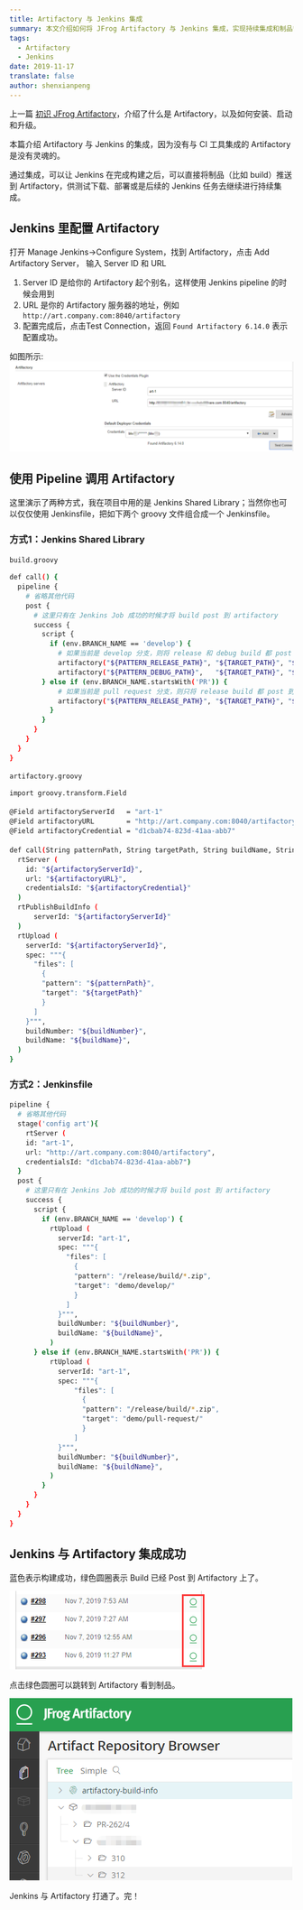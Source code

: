 ```yaml
---
title: Artifactory 与 Jenkins 集成
summary: 本文介绍如何将 JFrog Artifactory 与 Jenkins 集成，实现持续集成和制品管理。
tags:
  - Artifactory
  - Jenkins
date: 2019-11-17
translate: false
author: shenxianpeng
---
```

上一篇 [初识 JFrog Artifactory](https://shenxianpeng.github.io/2019/11/artifactory-install-and-upgrade/)，介绍了什么是 Artifactory，以及如何安装、启动和升级。

本篇介绍 Artifactory 与 Jenkins 的集成，因为没有与 CI 工具集成的 Artifactory 是没有灵魂的。

通过集成，可以让 Jenkins 在完成构建之后，可以直接将制品（比如 build）推送到 Artifactory，供测试下载、部署或是后续的 Jenkins 任务去继续进行持续集成。



## Jenkins 里配置 Artifactory

打开 Manage Jenkins->Configure System，找到 Artifactory，点击 Add Artifactory Server， 输入 Server ID 和 URL

1. Server ID 是给你的 Artifactory 起个别名，这样使用 Jenkins pipeline 的时候会用到
2. URL 是你的 Artifactory 服务器的地址，例如 `http://art.company.com:8040/artifactory`
3. 配置完成后，点击Test Connection，返回 `Found Artifactory 6.14.0` 表示配置成功。

如图所示: ![配置和测试](jenkins-artifactory-integration.png)

## 使用 Pipeline 调用 Artifactory

这里演示了两种方式，我在项目中用的是 Jenkins Shared Library；当然你也可以仅仅使用 Jenkinsfile，把如下两个 groovy 文件组合成一个 Jenkinsfile。

### 方式1：Jenkins Shared Library

`build.groovy`

```bash
def call() {
  pipeline {
    # 省略其他代码
    post {
      # 这里只有在 Jenkins Job 成功的时候才将 build post 到 artifactory
      success {
        script {
          if (env.BRANCH_NAME == 'develop') {
            # 如果当前是 develop 分支，则将 release 和 debug build 都 post 到 artifactory
            artifactory("${PATTERN_RELEASE_PATH}", "${TARGET_PATH}", "${BUILD_NAME}", "${BUILD_NUMBER}")
            artifactory("${PATTERN_DEBUG_PATH}",   "${TARGET_PATH}", "${BUILD_NAME}", "${BUILD_NUMBER}")
        } else if (env.BRANCH_NAME.startsWith('PR')) {
            # 如果当前是 pull request 分支，则只将 release build 都 post 到 artifactory
            artifactory("${PATTERN_RELEASE_PATH}", "${TARGET_PATH}", "${BUILD_NAME}", "${BUILD_NUMBER}")
          }
        }
      }
    }
  }
}
```

`artifactory.groovy`

```bash
import groovy.transform.Field

@Field artifactoryServerId   = "art-1"
@Field artifactoryURL        = "http://art.company.com:8040/artifactory"
@Field artifactoryCredential = "d1cbab74-823d-41aa-abb7"

def call(String patternPath, String targetPath, String buildName, String buildNumber) {
  rtServer (
    id: "${artifactoryServerId}",
    url: "${artifactoryURL}",
    credentialsId: "${artifactoryCredential}"
  )
  rtPublishBuildInfo (
      serverId: "${artifactoryServerId}"
  )
  rtUpload (
    serverId: "${artifactoryServerId}",
    spec: """{
      "files": [
        {
        "pattern": "${patternPath}",
        "target": "${targetPath}"
        }
      ]
    }""",
    buildNumber: "${buildNumber}",
    buildName: "${buildName}",
  )
}
```

### 方式2：Jenkinsfile

```bash
pipeline {
  # 省略其他代码
  stage('config art'){
    rtServer (
    id: "art-1",
    url: "http://art.company.com:8040/artifactory",
    credentialsId: "d1cbab74-823d-41aa-abb7")
  }
  post {
    # 这里只有在 Jenkins Job 成功的时候才将 build post 到 artifactory
    success {
      script {
        if (env.BRANCH_NAME == 'develop') {
          rtUpload (
            serverId: "art-1",
            spec: """{
              "files": [
                {
                "pattern": "/release/build/*.zip",
                "target": "demo/develop/"
                }
              ]
            }""",
            buildNumber: "${buildNumber}",
            buildName: "${buildName}",
          )
      } else if (env.BRANCH_NAME.startsWith('PR')) {
          rtUpload (
            serverId: "art-1",
            spec: """{
                "files": [
                  {
                  "pattern": "/release/build/*.zip",
                  "target": "demo/pull-request/"
                  }
                ]
            }""",
            buildNumber: "${buildNumber}",
            buildName: "${buildName}",
          )
        }
      }
    }
  }
}
```

## Jenkins 与 Artifactory 集成成功

蓝色表示构建成功，绿色圆圈表示 Build 已经 Post 到 Artifactory 上了。

![显示构建以及 Post 成功](post-to-artifactory.png)

点击绿色圆圈可以跳转到 Artifactory 看到制品。

![Artifactory](artifactory-builds.png)

Jenkins 与 Artifactory 打通了。完！
